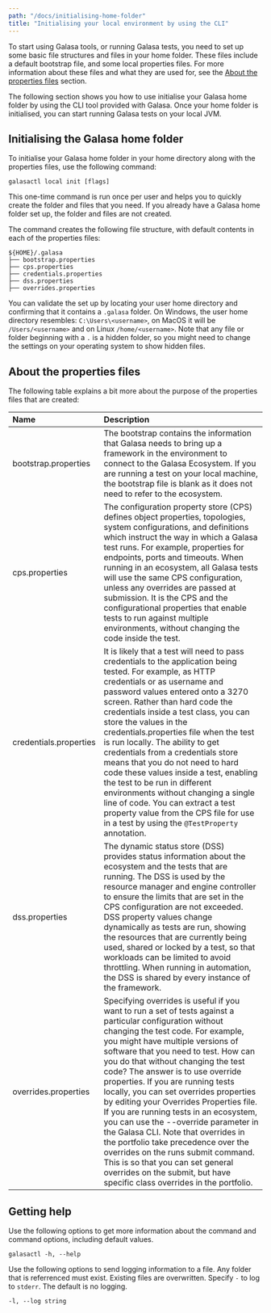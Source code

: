 ```yaml
---
path: "/docs/initialising-home-folder"
title: "Initialising your local environment by using the CLI"
---
```


To start using Galasa tools, or running Galasa tests, you need to set up some basic file structures and files in your home folder. These files include a default bootstrap file, and some local properties files. For more information about these files and what they are used for, see the [About the properties files](#about) section.  

The following section shows you how to use initialise your Galasa home folder by using the CLI tool provided with Galasa. Once your home folder is initialised, you can start running Galasa tests on your local JVM.

## Initialising the Galasa home folder

To initialise your Galasa home folder in your home directory along with the properties files, use the following command:

```
galasactl local init [flags]
```

This one-time command is run once per user and helps you to quickly create the folder and files that you need. If you already have a Galasa home folder set up, the folder and files are not created. 

The command creates the following file structure, with default contents in each of the properties files:

```
${HOME}/.galasa
├── bootstrap.properties
├── cps.properties
├── credentials.properties
├── dss.properties
├── overrides.properties
```

You can validate the set up by locating your user home directory and confirming that it contains a `.galasa` folder. On Windows, the user home directory resembles: ```C:\Users\<username>```, on MacOS it will be ```/Users/<username>``` and on Linux ```/home/<username>```. Note that any file or folder beginning with a `.` is a hidden folder, so you might need to change the settings on your operating system to show hidden files.


## <a name="about"></a>About the properties files

The following table explains a bit more about the purpose of the properties files that are created: 

| Name |  Description  |
| :---- | :-------- | 
| bootstrap.properties  | The bootstrap contains the information that Galasa needs to bring up a framework in the environment to connect to the Galasa Ecosystem. If you are running a test on your local machine, the bootstrap file is blank as it does not need to refer to the ecosystem. |
| cps.properties | The configuration property store (CPS) defines object properties, topologies, system configurations, and definitions which instruct the way in which a Galasa test runs. For example, properties for endpoints, ports and timeouts. When running in an ecosystem, all Galasa tests will use the same CPS configuration, unless any overrides are passed at submission. It is the CPS and the configurational properties that enable tests to run against multiple environments, without changing the code inside the test. | 
| credentials.properties | It is likely that a test will need to pass credentials to the application being tested. For example, as HTTP credentials or as username and password values entered onto a 3270 screen. Rather than hard code the credentials inside a test class, you can store the values in the credentials.properties file when the test is run locally. The ability to get credentials from a credentials store means that you do not need to hard code these values inside a test, enabling the test to be run in different environments without changing a single line of code. You can extract a test property value from the CPS file for use in a test by using the `@TestProperty` annotation.|
| dss.properties  | The dynamic status store (DSS) provides status information about the ecosystem and the tests that are running. The DSS is used by the resource manager and engine controller to ensure the limits that are set in the CPS configuration are not exceeded. DSS property values change dynamically as tests are run, showing the resources that are currently being used, shared or locked by a test, so that workloads can be limited to avoid throttling. When running in automation, the DSS is shared by every instance of the framework. | 
| overrides.properties | Specifying overrides is useful if you want to run a set of tests against a particular configuration without changing the test code. For example, you might have multiple versions of software that you need to test. How can you do that without changing the test code? The answer is to use override properties. If you are running tests locally, you can set overrides properties by editing your Overrides Properties file. If you are running tests in an ecosystem, you can use the --override parameter in the Galasa CLI. Note that overrides in the portfolio take precedence over the overrides on the runs submit command. This is so that you can set general overrides on the submit, but have specific class overrides in the portfolio. | 


## Getting help

Use the following options to get more information about the command and command options, including default values.

```
galasactl -h, --help  
```

Use the following options to send logging information to a file. Any folder that is referrenced must exist. Existing files are overwritten. Specify `-` to log to `stderr`. The default is no logging.

```
-l, --log string   
```  